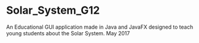 # Solar_System_G12
An Educational GUI application made in Java and JavaFX designed to teach young students about the Solar System. May 2017
